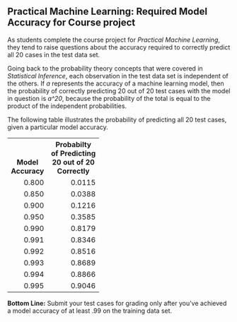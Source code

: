 ## Practical Machine Learning: Required Model Accuracy for Course project

As students complete the course project for _Practical Machine Learning_, they tend to raise questions about the accuracy required to correctly predict all 20 cases in the test data set.

Going back to the probability theory concepts that were covered in *Statistical Inference*, each observation in the test data set is independent of the others. If *a* represents the accuracy of a machine learning model, then the probability of correctly predicting 20 out of 20 test cases with the model in question is *a^20*, because the probability of the total is equal to the product of the independent probabilities.

The following table illustrates the probability of predicting all 20 test cases, given a particular model accuracy.

<table>
<tr><th><br><br>Model<br>Accuracy</th><th>Probabilty<br>of Predicting <br>20 out of 20<br>Correctly</th>
</tr>
<tr><td align=right>0.800</td><td align=right>0.0115</td></tr>
<tr><td align=right>0.850</td><td align=right>0.0388</td></tr>
<tr><td align=right>0.900</td><td align=right>0.1216</td></tr>
<tr><td align=right>0.950</td><td align=right>0.3585</td></tr>
<tr><td align=right>0.990</td><td align=right>0.8179</td></tr>
<tr><td align=right>0.991</td><td align=right>0.8346</td></tr>
<tr><td align=right>0.992</td><td align=right>0.8516</td></tr>
<tr><td align=right>0.993</td><td align=right>0.8689</td></tr>
<tr><td align=right>0.994</td><td align=right>0.8866</td></tr>
<tr><td align=right>0.995</td><td align=right>0.9046</td></tr>
</table>

<strong>Bottom Line:</strong> Submit your test cases for grading only after you've achieved a model accuracy of at least .99 on the training data set.
